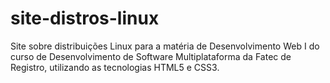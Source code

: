 # site-distros-linux
Site sobre distribuições Linux para a matéria de Desenvolvimento Web I do curso de Desenvolvimento de Software Multiplataforma da Fatec de Registro, utilizando as tecnologias HTML5 e CSS3.
